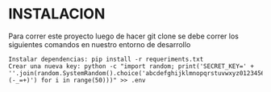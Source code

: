 # INSTALACION
Para correr este proyecto luego de hacer git clone se debe correr los siguientes comandos  en nuestro entorno de desarrollo

    Instalar dependencias: pip install -r requeriments.txt
    Crear una nueva key: python -c "import random; print('SECRET_KEY=' + ''.join(random.SystemRandom().choice('abcdefghijklmnopqrstuvwxyz0123456789!@#$%^&*(-_=+)') for i in range(50)))" >> .env
    
